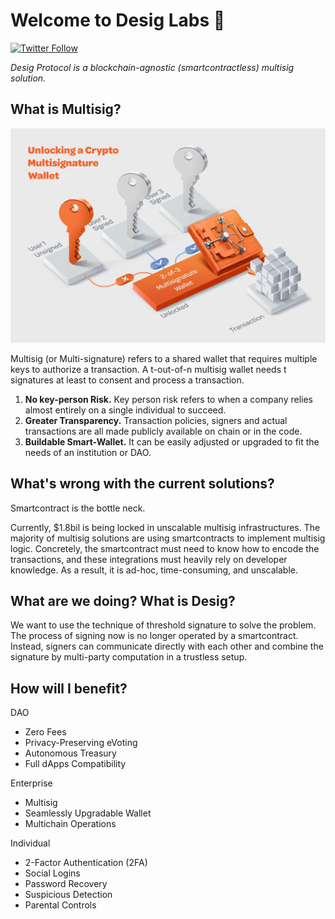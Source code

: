 # Welcome to Desig Labs 👋

[![Twitter Follow](https://img.shields.io/twitter/follow/DesigLabs?style=social)](https://twitter.com/DesigLabs)

_Desig Protocol is a blockchain-agnostic (smartcontractless) multisig solution._

## What is Multisig?

![Multisig Wallet](https://raw.githubusercontent.com/Desig-Labs/.github/main/profile/Multisig-Wallet.jpeg)

Multisig (or Multi-signature) refers to a shared wallet that requires multiple keys to authorize a transaction. A t-out-of-n multisig wallet needs t signatures at least to consent and process a transaction.

1. **No key-person Risk.** Key person risk refers to when a company relies almost entirely on a single individual to succeed.
2. **Greater Transparency.** Transaction policies, signers and actual transactions are all made publicly available on chain or in the code.
3. **Buildable Smart-Wallet.** It can be easily adjusted or upgraded to fit the needs of an institution or DAO.

## What's wrong with the current solutions?

Smartcontract is the bottle neck.

Currently, $1.8bil is being locked in unscalable multisig infrastructures. The majority of multisig solutions are using smartcontracts to implement multisig logic. Concretely, the smartcontract must need to know how to encode the transactions, and these integrations must heavily rely on developer knowledge. As a result, it is ad-hoc, time-consuming, and unscalable.

## What are we doing? What is Desig?

We want to use the technique of threshold signature to solve the problem. The process of signing now is no longer operated by a smartcontract. Instead, signers can communicate directly with each other and combine the signature by multi-party computation in a trustless setup.

## How will I benefit?

DAO

- Zero Fees
- Privacy-Preserving eVoting
- Autonomous Treasury
- Full dApps Compatibility

Enterprise

- Multisig
- Seamlessly Upgradable Wallet
- Multichain Operations

Individual

- 2-Factor Authentication (2FA)
- Social Logins
- Password Recovery
- Suspicious Detection
- Parental Controls
